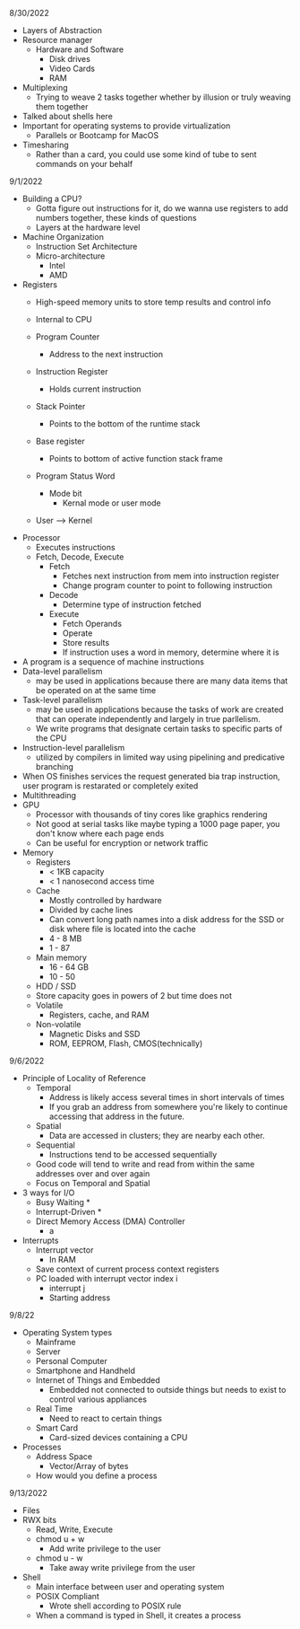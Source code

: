 8/30/2022

* Layers of Abstraction
* Resource manager
	* Hardware and Software
		* Disk drives
		* Video Cards
		* RAM
* Multiplexing
	* Trying to weave 2 tasks together whether by illusion or truly weaving them together
* Talked about shells here
* Important for operating systems to provide virtualization
	* Parallels or Bootcamp for MacOS
* Timesharing
	* Rather than a card, you could use some kind of tube to sent commands on your behalf


9/1/2022

* Building a CPU?
	* Gotta figure out instructions for it, do we wanna use registers to add numbers together, these kinds of questions
	* Layers at the hardware level
* Machine Organization
	* Instruction Set Architecture
	* Micro-architecture
		* Intel
		* AMD
* Registers
	* High-speed memory units to store temp results and control info
	* Internal to CPU
	  
	* Program Counter
		* Address to the next instruction
	* Instruction Register	  
		* Holds current instruction
	* Stack Pointer
		* Points to the bottom of the runtime stack
	* Base register
		* Points to bottom of active function stack frame
	* Program Status Word
		* Mode bit
			* Kernal mode or user mode
	* User --> Kernel
* Processor
	* Executes instructions
	* Fetch, Decode, Execute
		* Fetch
			* Fetches next instruction from mem into instruction register
			* Change program counter to point to following instruction
		* Decode
			* Determine type of instruction fetched
		* Execute
			* Fetch Operands
			* Operate
			* Store results 
			* If instruction uses a word in memory, determine where it is
* A program is a sequence of machine instructions
* Data-level parallelism 
	* may be used in applications because there are many data items that be operated on at the same time
* Task-level parallelism
	* may be used in applications because the tasks of work are created that can operate independently and largely in true parllelism.
	* We write programs that designate certain tasks to specific parts of the CPU
* Instruction-level parallelism
	* utilized by compilers in limited way using pipelining and predicative branching
* When OS finishes services the request generated bia trap instruction, user program is restarated or completely exited
* Multithreading
* GPU
	* Processor with thousands of tiny cores like graphics rendering
	* Not good at serial tasks like maybe typing a 1000 page paper, you don't know where each page ends 
	* Can be useful for encryption or network traffic
* Memory
	* Registers
		* < 1KB capacity
		* < 1 nanosecond access time
	* Cache
		* Mostly controlled by hardware
		* Divided by cache lines
		* Can convert long path names into a disk address for the SSD or disk where file is located into the cache
		* 4 - 8 MB
		* 1 - 87
	* Main memory
		* 16 - 64 GB
		* 10 - 50
	* HDD / SSD
	* Store capacity goes in powers of 2 but time does not 
	* Volatile
		* Registers, cache, and RAM
	* Non-volatile
		* Magnetic Disks and SSD
		* ROM, EEPROM, Flash, CMOS(technically)



9/6/2022
* Principle of Locality of Reference
	* Temporal
		* Address is likely access several times in short intervals of times
		* If you grab an address from somewhere you're likely to continue accessing that address in the future.
	* Spatial
		* Data are accessed in clusters; they are nearby each other.
	* Sequential
		* Instructions tend to be accessed sequentially
	* Good code will tend to write and read from within the same addresses over and over again
	* Focus on Temporal and Spatial
* 3 ways for I/O
	* Busy Waiting
		* 
	* Interrupt-Driven
		* 
	* Direct Memory Access (DMA) Controller
		* a
* Interrupts
	* Interrupt vector
		* In RAM
	* Save context of current process context registers
	* PC loaded with interrupt vector index i
		* interrupt j
		* Starting address

9/8/22
* Operating System types
	* Mainframe
	* Server
	* Personal Computer
	* Smartphone and Handheld
	* Internet of Things and Embedded
		* Embedded not connected to outside things but needs to exist to control various appliances
	* Real Time
		* Need to react to certain things
	* Smart Card
		* Card-sized devices containing a CPU
* Processes
	* Address Space
		* Vector/Array of bytes
	* How would you define a process

9/13/2022
* Files
* RWX bits
	* Read, Write, Execute
	* chmod u + w
		* Add write privilege to the user
	* chmod u - w
		* Take away write privilege from the user
* Shell
	* Main interface between user and operating system
	* POSIX Compliant
		* Wrote shell according to POSIX rule
	* When a command is typed in Shell, it creates a process
